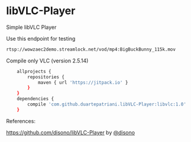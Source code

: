 # libVLC-Player

Simple libVLC Player

Use this endpoint for testing

```sh
rtsp://wowzaec2demo.streamlock.net/vod/mp4:BigBuckBunny_115k.mov
```

Compile only VLC (version 2.5.14)

```sh
    allprojects {
        repositories {
            maven { url 'https://jitpack.io' }
        }
    }
    dependencies {
        compile 'com.github.duartepatriani.libVLC-Player:libvlc:1.0'
    }
```

References:

https://github.com/disono/libVLC-Player by [@disono](https://github.com/disono)
